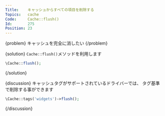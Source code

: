 ```yaml
---
Title:    キャッシュからすべての項目を削除する
Topics:   cache
Code:     Cache::flush()
Id:       275
Position: 23
---
```


{problem}
キャッシュを完全に消したい
{/problem}

{solution}
`Cache::flush()`メソッドを利用します

```php
\Cache::flush();
```
{/solution}

{discussion}
キャッシュタグがサポートされているドライバーでは、
タグ基準で削除する事ができます

```php
\Cache::tags('widgets')->flush();
```
{/discussion}
